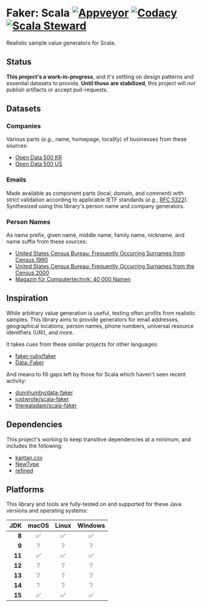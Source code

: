# Faker: Scala [![Appveyor][appveyor-status-badge]][appveyor-build] [![Codacy][codacy-status-badge]][codacy-build] [![Scala Steward][scala-steward-status-badge]][scala-steward-overview]

Realistic sample value generators for Scala.

## Status

**This project's a work-in-progress**, and it's settling on design patterns and essential datasets to provide. **Until those are stabilized**, this project will _not_ publish artifacts or accept pull-requests.

## Datasets

### Companies

Various parts (_e.g._, name, homepage, locality) of businesses from these sources:

- [Open Data 500 KR](https://www.opendata500.com/kr/)
- [Open Data 500 US](https://www.opendata500.com/us/)

### Emails

Made available as component parts (local, domain, and comment) with strict validation according to applicable IETF standards (_e.g._, [RFC 5322](https://tools.ietf.org/html/rfc5322)). Synthesized using this library's person name and company generators.

### Person Names

As name prefix, given name, middle name, family name, nickname, and name suffix from these sources:

- [United States Census Bureau: Frequently Occurring Surnames from Census 1990](https://www.census.gov/topics/population/genealogy/data/1990_census/1990_census_namefiles.html)
- [United States Census Bureau: Frequently Occurring Surnames from the Census 2000](https://census.gov/topics/population/genealogy/data/2000_surnames.html)
- [Magazin für Computertechnik: 40 000 Namen](https://www.heise.de/ct/ftp/07/17/182/)

## Inspiration

While arbitrary value generation is useful, testing often profits from realistic samples. This library aims to provide generators for email addresses, geographical locations, person names, phone numbers, universal resource identifiers (URI), and more.

It takes cues from these similar projects for other languages:

- [faker-ruby/faker](https://github.com/faker-ruby/faker)
- [Data::Faker](https://metacpan.org/pod/Data::Faker)

And means to fill gaps left by those for Scala which haven't seen recent activity:

- [dunnhumby/data-faker](https://github.com/dunnhumby/data-faker)
- [justwrote/scala-faker](https://github.com/justwrote/scala-faker)
- [therealadam/scala-faker](https://github.com/therealadam/scala-faker)

## Dependencies

This project's working to keep transitive dependencies at a minimum, and includes the following:

- [kantan.csv](https://github.com/nrinaudo/kantan.csv)
- [NewType](https://github.com/estatico/scala-newtype)
- [refined](https://github.com/fthomas/refined)

## Platforms

This library and tools are fully-tested on and supported for these Java versions and operating systems:

| JDK | macOS | Linux | Windows |
| ---: | :---: | :---: | :---: |
| **8** | :white_check_mark: | :white_check_mark: | :white_check_mark: | 
| **9** | :grey_question: | :grey_question: | :grey_question: | 
| **11** | :white_check_mark: | :white_check_mark: | :white_check_mark: |
| **12** | :grey_question: | :grey_question: | :grey_question: | 
| **13** | :grey_question: | :grey_question: | :grey_question: | 
| **14** | :grey_question: | :grey_question: | :grey_question: | 
| **15** | :white_check_mark: | :white_check_mark: | :white_check_mark: |

[appveyor-build]: https://ci.appveyor.com/project/michaelahlers/faker-scala
[appveyor-status-badge]: https://ci.appveyor.com/api/projects/status/erw16d62o5erwy95/branch/v0.0.x?svg=true

[codacy-build]: https://codacy.com/app/michaelahlers/faker-scala
[codacy-status-badge]: https://api.codacy.com/project/badge/Grade/73e169149c3d49c6b4b3c8f1e8c65dc1?branch=v0.0.x

[scala-steward-status-badge]: https://img.shields.io/badge/Scala_Steward-helping-blue.svg
[scala-steward-overview]: https://scala-steward.org

